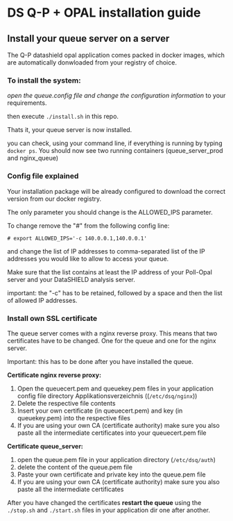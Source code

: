 # DS Q-P + OPAL installation guide


## Install your queue server on a server

The Q-P datashield opal application comes packed in docker images, which are automatically donwloaded from your registry of choice.

### To install the system:

*open the queue.config file and change the configuration information* to your requirements.

then execute `./install.sh` in this repo.

Thats it, your queue server is now installed.

you can check, using your command line, if everything is running by typing `docker ps`. You should now see two running containers (queue_server_prod and nginx_queue)


### Config file explained

Your installation package will be already configured to download the correct version from our docker registry.

The only parameter you should change is the ALLOWED_IPS parameter.

To change remove the "#" from the following config line:

```
# export ALLOWED_IPS='-c 140.0.0.1,140.0.0.1'
```

and change the list of IP addresses to comma-separated list of the IP addresses you would like to allow to access your queue.

Make sure that the list contains at least the IP address of your Poll-Opal server and your DataSHIELD analysis server.

important: the "-c" has to be retained, followed by a space and then the list of allowed IP addresses.



### Install own SSL certificate

The queue server comes with a nginx reverse proxy. This means that two certificates have to be changed. One for the queue and one for the nginx server.

Important: this has to be done after you have installed the queue.


**Certificate nginx reverse proxy:**
1. Open the queuecert.pem and queuekey.pem files in your application config file directory  Applikationsverzeichnis ((`/etc/dsq/nginx`))
2. Delete the respective file contents
3. Insert your own certificate (in queuecert.pem) and key (in queuekey.pem) into the respective files
4. If you are using your own CA (certificate authority) make sure you also paste all the intermediate certificates into your queuecert.pem file


**Certificate queue_server:**
1. open the queue.pem file in your application directory (`/etc/dsq/auth`)
2. delete the content of the queue.pem file
3. Paste your own certificate and private key into the queue.pem file
4. If you are using your own CA (certificate authority) make sure you also paste all the intermediate certificates

After you have changed the certificates **restart the queue** using the `./stop.sh` and `./start.sh` files in your application dir one after another.



